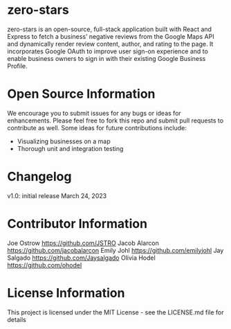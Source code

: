 # zero-stars
zero-stars is an open-source, full-stack application built with React and Express to fetch a business’ negative reviews from the Google Maps API and dynamically render review content, author, and rating to the page. It incorporates Google OAuth to improve user sign-on experience and to enable business owners to sign in with their existing Google Business Profile.

# Open Source Information
We encourage you to submit issues for any bugs or ideas for enhancements. Please feel free to fork this repo and submit pull requests to contribute as well. Some ideas for future contributions include:
- Visualizing businesses on a map
- Thorough unit and integration testing

# Changelog
v1.0: initial release March 24, 2023

# Contributor Information
Joe Ostrow https://github.com/JSTRO
Jacob Alarcon https://github.com/jacobalarcon
Emily Johl https://github.com/emilyjohl
Jay Salgado https://github.com/Jaysalgado
Olivia Hodel https://github.com/ohodel

# License Information
This project is licensed under the MIT License - see the LICENSE.md file for details
